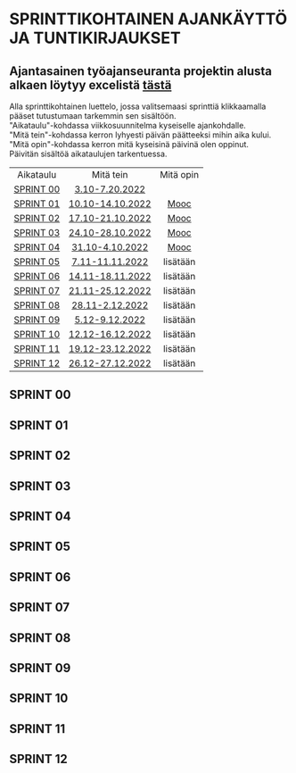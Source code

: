 # SPRINTTIKOHTAINEN AJANKÄYTTÖ JA TUNTIKIRJAUKSET

## Ajantasainen työajanseuranta projektin alusta alkaen löytyy excelistä [tästä](https://jamkstudent-my.sharepoint.com/:x:/g/personal/ab5160_student_jamk_fi/EZrMJxzfa3hPrGiBRfMpFmcBilxwiZDvS6QMZGCqMPjMZQ?e=PlMJqJ)

Alla sprinttikohtainen luettelo, jossa valitsemaasi sprinttiä klikkaamalla pääset tutustumaan tarkemmin sen sisältöön.   
"Aikataulu"-kohdassa viikkosuunnitelma kyseiselle ajankohdalle.   
"Mitä tein"-kohdassa kerron lyhyesti päivän päätteeksi mihin aika kului.   
"Mitä opin"-kohdassa kerron mitä kyseisinä päivinä olen oppinut.   
Päivitän sisältöä aikataulujen tarkentuessa.

| | | | 
|:-:|:-:|:-:| 
| Aikataulu | Mitä tein | Mitä opin |
| [SPRINT 00](https://gitlab.labranet.jamk.fi/service-design/supercalifragilisticexpialidocious/-/milestones/2#tab-issues)| [3.10-7.20.2022](https://gitlab.labranet.jamk.fi/service-design/supercalifragilisticexpialidocious/-/blob/master/Dokumentit/SPRINT%2000%20mit%C3%A4%20tapahtui.md) |  | 
| [SPRINT 01](https://gitlab.labranet.jamk.fi/service-design/supercalifragilisticexpialidocious/-/milestones/3#tab-issues) | [10.10-14.10.2022](https://gitlab.labranet.jamk.fi/service-design/supercalifragilisticexpialidocious/-/blob/master/Dokumentit/SPRINT%2001%20Mit%C3%A4%20tapahtui.md) | [Mooc](https://gitlab.labranet.jamk.fi/service-design/supercalifragilisticexpialidocious/-/blob/master/Dokumentit/Palvelumuotoilukurssi12.10.2022.md) |
| [SPRINT 02](https://gitlab.labranet.jamk.fi/service-design/supercalifragilisticexpialidocious/-/milestones/4#tab-issues) | [17.10-21.10.2022](https://gitlab.labranet.jamk.fi/service-design/supercalifragilisticexpialidocious/-/blob/master/Dokumentit/SPRINT%2002%20mit%C3%A4%20tapahtui.md) | [Mooc](https://gitlab.labranet.jamk.fi/service-design/supercalifragilisticexpialidocious/-/blob/master/Dokumentit/Palvelumuotoilukurssi12.10.2022.md) |
| [SPRINT 03](https://gitlab.labranet.jamk.fi/service-design/supercalifragilisticexpialidocious/-/milestones/5#tab-issues) | [24.10-28.10.2022](https://gitlab.labranet.jamk.fi/service-design/supercalifragilisticexpialidocious/-/blob/master/Dokumentit/SPRINT%2003%20mit%C3%A4%20tapahtui.md) | [Mooc](https://gitlab.labranet.jamk.fi/service-design/supercalifragilisticexpialidocious/-/blob/master/Dokumentit/Palvelumuotoilukurssi12.10.2022.md) |
| [SPRINT 04](https://gitlab.labranet.jamk.fi/service-design/supercalifragilisticexpialidocious/-/milestones/6#tab-issues) | [31.10-4.10.2022](https://gitlab.labranet.jamk.fi/service-design/supercalifragilisticexpialidocious/-/blob/master/Dokumentit/SPRINT%2004%20mit%C3%A4%20tapahtui.md) | [Mooc](https://gitlab.labranet.jamk.fi/service-design/supercalifragilisticexpialidocious/-/blob/master/Dokumentit/Palvelumuotoilukurssi12.10.2022.md) |
| [SPRINT 05](https://gitlab.labranet.jamk.fi/service-design/supercalifragilisticexpialidocious/-/milestones/7#tab-issues) | [7.11-11.11.2022](https://gitlab.labranet.jamk.fi/service-design/supercalifragilisticexpialidocious/-/blob/master/Dokumentit/SPRINT%2005%20mit%C3%A4%20tapahtui.md) | lisätään |
| [SPRINT 06](https://gitlab.labranet.jamk.fi/service-design/supercalifragilisticexpialidocious/-/milestones/8#tab-issues) | [14.11-18.11.2022](https://gitlab.labranet.jamk.fi/service-design/supercalifragilisticexpialidocious/-/blob/master/Dokumentit/SPRINT%2006%20mit%C3%A4%20tapahtui.md) | lisätään |
| [SPRINT 07](https://gitlab.labranet.jamk.fi/service-design/supercalifragilisticexpialidocious/-/milestones/9#tab-issues)| [21.11-25.12.2022](https://gitlab.labranet.jamk.fi/service-design/supercalifragilisticexpialidocious/-/blob/master/Dokumentit/SPRINT%2007%20mit%C3%A4%20tapahtui.md) | lisätään |
| [SPRINT 08](https://gitlab.labranet.jamk.fi/service-design/supercalifragilisticexpialidocious/-/milestones/10#tab-issues) | [28.11-2.12.2022](https://gitlab.labranet.jamk.fi/service-design/supercalifragilisticexpialidocious/-/blob/master/Dokumentit/SPRINT%2008%20mit%C3%A4%20tapahtui.md) | lisätään |
| [SPRINT 09](https://gitlab.labranet.jamk.fi/service-design/supercalifragilisticexpialidocious/-/milestones/11#tab-issues) | [5.12-9.12.2022](https://gitlab.labranet.jamk.fi/service-design/supercalifragilisticexpialidocious/-/blob/master/Dokumentit/SPRINT%2009%20mit%C3%A4%20tapahtui.md) | lisätään |
| [SPRINT 10](https://gitlab.labranet.jamk.fi/service-design/supercalifragilisticexpialidocious/-/milestones/12#tab-issues) | [12.12-16.12.2022](https://gitlab.labranet.jamk.fi/service-design/supercalifragilisticexpialidocious/-/blob/master/Dokumentit/SPRINT%2010%20mit%C3%A4%20tapahtui.md) | lisätään |
| [SPRINT 11](https://gitlab.labranet.jamk.fi/service-design/supercalifragilisticexpialidocious/-/milestones/13#tab-issues) | [19.12-23.12.2022](https://gitlab.labranet.jamk.fi/service-design/supercalifragilisticexpialidocious/-/blob/master/Dokumentit/SPRINT%2011%20mit%C3%A4%20tapahtui.md) | lisätään |
| [SPRINT 12](https://gitlab.labranet.jamk.fi/service-design/supercalifragilisticexpialidocious/-/milestones/14#tab-issues) | [26.12-27.12.2022](https://gitlab.labranet.jamk.fi/service-design/supercalifragilisticexpialidocious/-/blob/master/Dokumentit/SPRINT%2012%20mit%C3%A4%20tapahtui.md) | lisätään |

## SPRINT 00
## SPRINT 01
## SPRINT 02
## SPRINT 03
## SPRINT 04
## SPRINT 05
## SPRINT 06
## SPRINT 07
## SPRINT 08
## SPRINT 09
## SPRINT 10
## SPRINT 11
## SPRINT 12

